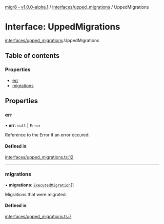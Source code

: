 [migr8 - v1.0.0-alpha.1](../README.md) / [interfaces/upped_migrations](../modules/interfaces_upped_migrations.md) / UppedMigrations

# Interface: UppedMigrations

[interfaces/upped_migrations](../modules/interfaces_upped_migrations.md).UppedMigrations

## Table of contents

### Properties

- [err](interfaces_upped_migrations.UppedMigrations.md#err)
- [migrations](interfaces_upped_migrations.UppedMigrations.md#migrations)

## Properties

### err

• **err**: `null` \| `Error`

Reference to the Error if an error occured.

#### Defined in

[interfaces/upped_migrations.ts:12](https://github.com/prasadrajandran/migr8/blob/cdd896d/src/interfaces/upped_migrations.ts#L12)

---

### migrations

• **migrations**: [`ExecutedMigration`](interfaces_executed_migration.ExecutedMigration.md)[]

Migrations that were migrated.

#### Defined in

[interfaces/upped_migrations.ts:7](https://github.com/prasadrajandran/migr8/blob/cdd896d/src/interfaces/upped_migrations.ts#L7)
